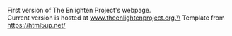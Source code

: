 First version of The Enlighten Project's webpage. \
Current version is hosted at www.theenlightenproject.org.\\
Template from https://html5up.net/

